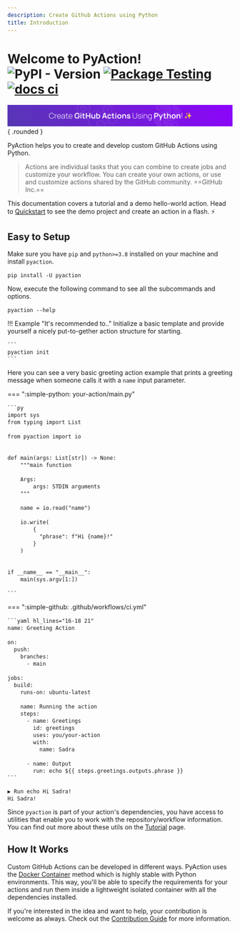 ```yaml
---
description: Create Github Actions using Python
title: Introduction
---
```


# Welcome to PyAction! ![PyPI - Version](https://img.shields.io/pypi/v/pyaction?logo=pypi&logoColor=949DA5&label=Version&labelColor=2A3035&color=652DC7) [![Package Testing](https://github.com/lnxpy/pyaction/actions/workflows/testing.yml/badge.svg)](https://github.com/lnxpy/pyaction/actions/workflows/testing.yml) [![docs ci](https://github.com/lnxpy/pyaction/actions/workflows/docs.yml/badge.svg?branch=main)](https://github.com/lnxpy/pyaction/actions/workflows/docs.yml)

![header](img/header.svg){ .rounded }

PyAction helps you to create and develop custom GitHub Actions using Python.

> Actions are individual tasks that you can combine to create jobs and customize your workflow. You can create your own actions, or use and customize actions shared by the GitHub community. ==GitHub Inc.==

This documentation covers a tutorial and a demo hello-world action. Head to [Quickstart](quickstart.md) to see the demo project and create an action in a flash. :zap:

## Easy to Setup
Make sure you have `pip` and `python>=3.8` installed on your machine and install `pyaction`.

```
pip install -U pyaction
```

Now, execute the following command to see all the subcommands and options.
```
pyaction --help
```

!!! Example "It's recommended to.."
    Initialize a basic template and provide yourself a nicely put-to-gether action structure for starting.

    ```
    pyaction init
    ```

Here you can see a very basic greeting action example that prints a greeting message when someone calls it with a `name` input parameter.

=== ":simple-python: your-action/main.py"

    ```py
    import sys
    from typing import List

    from pyaction import io


    def main(args: List[str]) -> None:
        """main function

        Args:
            args: STDIN arguments
        """

        name = io.read("name")

        io.write(
            {
              "phrase": f"Hi {name}!"
            }
        )


    if __name__ == "__main__":
        main(sys.argv[1:])

    ```

=== ":simple-github: .github/workflows/ci.yml"

    ```yaml hl_lines="16-18 21"
    name: Greeting Action

    on:
      push:
        branches:
          - main

    jobs:
      build:
        runs-on: ubuntu-latest

        name: Running the action
        steps:
          - name: Greetings
            id: greetings
            uses: you/your-action
            with:
              name: Sadra

          - name: Output
            run: echo ${{ steps.greetings.outputs.phrase }}
    ```

```plaintext title="Output" linenums="1"
▶ Run echo Hi Sadra!
Hi Sadra!
```

Since `pyaction` is part of your action's dependencies, you have access to utilities that enable you to work with the repository/workflow information. You can find out more about these utils on the [Tutorial](tutorial.md) page.

## How It Works
Custom GitHub Actions can be developed in different ways. PyAction uses the [Docker Container](https://docs.github.com/en/actions/creating-actions/about-custom-actions#docker-container-actions) method which is highly stable with Python environments. This way, you'll be able to specify the requirements for your actions and run them inside a lightweight isolated container with all the dependencies installed.

If you're interested in the idea and want to help, your contribution is welcome as always. Check out the [Contribution Guide](contributing.md) for more information.
